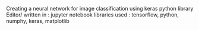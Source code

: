 Creating a neural network for image classification using keras python library
Editor/ written in : jupyter notebook
libraries used : tensorflow, python, numphy, keras, matplotlib
